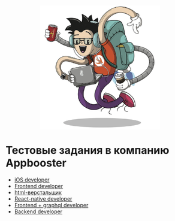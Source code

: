 <p align="center">
  <img src="Resources/image.png" width="320" align="middle">
</p>

# Тестовые задания в компанию Appbooster

* [iOS developer](./tasks/ios.md)
* [Frontend developer](./tasks/frontend.md)
* [html-верстальщик](./tasks/html-css.md)
* [React-native developer](.s/tasks/react-native.md)
* [Frontend + graphql developer](./tasks/frontend-graphql.md)
* [Backend developer](./tasks/backend.md)
